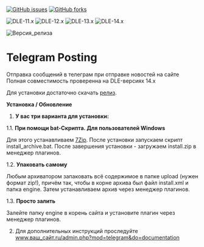 [![GitHub issues](https://img.shields.io/github/issues/Gokujo/telegramposting.svg?style=flat-square)](https://github.com/Gokujo/telegramposting/issues)
[![GitHub forks](https://img.shields.io/github/forks/Gokujo/telegramposting.svg?style=flat-square)](https://github.com/Gokujo/telegramposting/network)

![DLE-11.x](https://img.shields.io/badge/DLE-11.x-red.svg?style=flat-square)
![DLE-12.x](https://img.shields.io/badge/DLE-12.x-red.svg?style=flat-square)
![DLE-13.x](https://img.shields.io/badge/DLE-13.x-red.svg?style=flat-square)
![DLE-14.x](https://img.shields.io/badge/DLE-13.x-green.svg?style=flat-square)

![Версия_релиза](https://img.shields.io/badge/Version-1.3-orange.svg?style=flat-square)

# Telegram Posting
Отправка сообщений в телеграм при отправке новостей на сайте
Полная совместимость проверенна на DLE-версиях 14.х

Для установки достаточно скачать [релиз](https://github.com/Gokujo/telegramposting/releases).

**Установка / Обновление**

1. **У вас три варианта для установки:**

1.1. **При помощи bat-Скрипта. Для пользователей Windows**

Для этого устанавливаем [7Zip](https://www.7-zip.org/download.html).
После установки запускаем скрипт install_archive.bat.
После завершения установки - загружаем install.zip в менеджер плагинов.

1.2. **Упаковать самому**

Любым архиватором запаковать всё содержимое в папке upload (нужен формат zip!), причём так, чтобы в корне архива был файл install.xml и папка engine.
Затем устанавливаем архив через менеджер плагинов.

1.3. **Просто залить**

Залейте папку engine в корень сайта и установите плагин через менеджер плагинов.

2. Для дополнительных инструкций проследуйте www.ваш_сайт.ru/admin.php?mod=telegram&do=documentation
